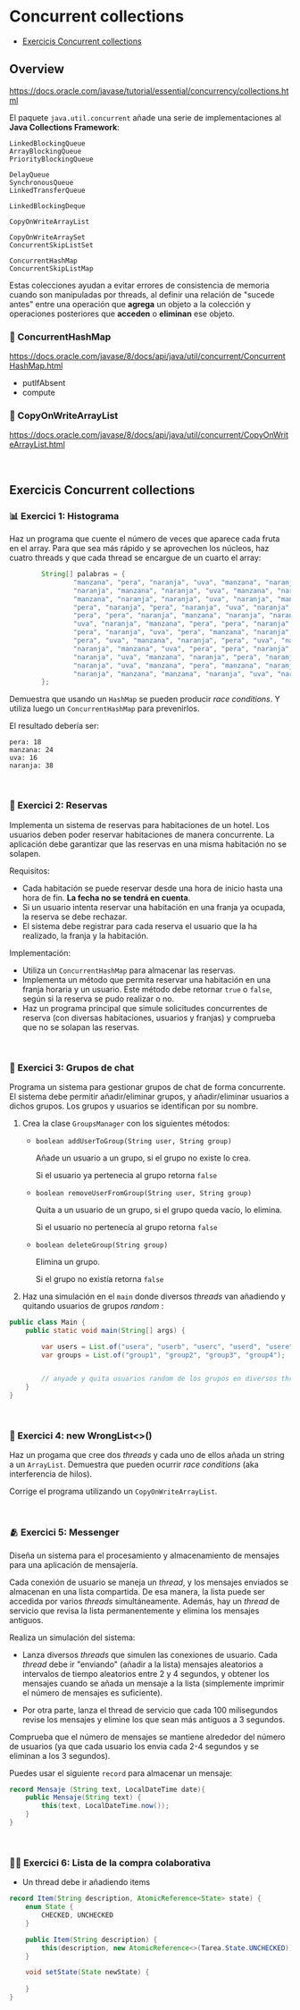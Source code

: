 # Concurrent collections

* [Exercicis Concurrent collections](#exercicis-concurrent-collecions)

## Overview

https://docs.oracle.com/javase/tutorial/essential/concurrency/collections.html

El paquete `java.util.concurrent` añade una serie de implementaciones al **Java Collections Framework**:

    LinkedBlockingQueue
    ArrayBlockingQueue
    PriorityBlockingQueue
    
    DelayQueue
    SynchronousQueue
    LinkedTransferQueue
    
    LinkedBlockingDeque
    
    CopyOnWriteArrayList
    
    CopyOnWriteArraySet
    ConcurrentSkipListSet
    
    ConcurrentHashMap
    ConcurrentSkipListMap

Estas colecciones ayudan a evitar errores de consistencia de memoria cuando son manipuladas por threads, al definir una relación de "sucede antes" entre una operación que **agrega** un objeto a la colección y operaciones posteriores que **acceden** o **eliminan** ese objeto.




### 🏮 ConcurrentHashMap

https://docs.oracle.com/javase/8/docs/api/java/util/concurrent/ConcurrentHashMap.html

* putIfAbsent
* compute


### 🏮 CopyOnWriteArrayList

https://docs.oracle.com/javase/8/docs/api/java/util/concurrent/CopyOnWriteArrayList.html


<br />

## Exercicis Concurrent collections

### 📊 Exercici 1: Histograma

Haz un programa que cuente el número de veces que aparece cada fruta en el array.
Para que sea más rápido y se aprovechen los núcleos, haz cuatro threads y que cada thread se encargue de un cuarto el array:

```java
        String[] palabras = {
                "manzana", "pera", "naranja", "uva", "manzana", "naranja", "naranja", "uva",
                "naranja", "manzana", "naranja", "uva", "manzana", "naranja", "naranja", "uva",
                "manzana", "naranja", "naranja", "uva", "naranja", "manzana", "naranja", "uva",
                "pera", "naranja", "pera", "naranja", "uva", "naranja", "naranja", "manzana",
                "pera", "pera", "naranja", "manzana", "naranja", "naranja", "pera", "manzana",
                "uva", "naranja", "manzana", "pera", "pera", "naranja", "naranja", "manzana",
                "pera", "naranja", "uva", "pera", "manzana", "naranja", "naranja", "naranja",
                "pera", "uva", "manzana", "naranja", "pera", "uva", "naranja", "manzana",
                "naranja", "manzana", "uva", "pera", "pera", "naranja", "uva", "manzana",
                "naranja", "uva", "manzana", "naranja", "pera", "naranja", "manzana", "pera",
                "naranja", "uva", "manzana", "pera", "manzana", "naranja", "manzana", "pera",
                "naranja", "manzana", "manzana", "naranja", "uva", "naranja", "manzana", "naranja"
        };
```

Demuestra que usando un `HashMap` se pueden producir _race conditions_. Y utiliza luego un `ConcurrentHashMap` para prevenirlos.

El resultado debería ser:

```
pera: 18
manzana: 24
uva: 16
naranja: 38
```

<br />

### 🏨 Exercici 2: Reservas

Implementa un sistema de reservas para habitaciones de un hotel. Los usuarios deben poder reservar habitaciones de manera concurrente. La aplicación debe garantizar que las reservas en una misma habitación no se solapen.

Requisitos:
* Cada habitación se puede reservar desde una hora de inicio hasta una hora de fin. **La fecha no se tendrá en cuenta**.
* Si un usuario intenta reservar una habitación en una franja ya ocupada, la reserva se debe rechazar.
* El sistema debe registrar para cada reserva el usuario que la ha realizado, la franja y la habitación.

Implementación:
* Utiliza un `ConcurrentHashMap` para almacenar las reservas.
* Implementa un método que permita reservar una habitación en una franja horaria y un usuario. Este método debe retornar `true` o `false`, según si la reserva se pudo realizar o no.
* Haz un programa principal que simule solicitudes concurrentes de reserva (con diversas habitaciones, usuarios y franjas) y comprueba que no se solapan las reservas.

<br />


### 🎎 Exercici 3: Grupos de chat

Programa un sistema para gestionar grupos de chat de forma concurrente. El sistema debe permitir añadir/eliminar grupos, y añadir/eliminar usuarios a dichos grupos. Los grupos y usuarios se identifican por su nombre.

1. Crea la clase `GroupsManager` con los siguientes métodos:
    * `boolean addUserToGroup(String user, String group)`

        Añade un usuario a un grupo, si el grupo no existe lo crea. 

        Si el usuario ya pertenecia al grupo retorna `false`

    * `boolean removeUserFromGroup(String user, String group)`

        Quita a un usuario de un grupo, si el grupo queda vacío, lo elimina. 

        Si el usuario no pertenecía al grupo retorna `false`

    * `boolean deleteGroup(String group)` 

        Elimina un grupo. 
        
        Si el grupo no existía retorna `false`

1. Haz una simulación en el `main` donde diversos _threads_ van añadiendo y quitando usuarios de grupos _random_ :

```java
public class Main {
    public static void main(String[] args) {

        var users = List.of("usera", "userb", "userc", "userd", "usere", "userf", "userg", "userh");
        var groups = List.of("group1", "group2", "group3", "group4");


        // anyade y quita usuarios random de los grupos en diversos threads
    }
}
```

<br />

### 🤪 Exercici 4: new WrongList<>()

Haz un progama que cree dos _threads_ y cada uno de ellos añada un string a un `ArrayList`. Demuestra que pueden ocurrir _race conditions_ (aka interferencia de hilos).

Corrige el programa utilizando un `CopyOnWriteArrayList`.

<br />

### 🫂 Exercici 5: Messenger

Diseña un sistema para el procesamiento y almacenamiento de mensajes para una aplicación de mensajería.

Cada conexión de usuario se maneja un _thread_, y los mensajes enviados se almacenan en una lista compartida. De esa manera, la lista puede ser accedida por varios _threads_ simultáneamente. Además, hay un _thread_ de servicio que revisa la lista permanentemente y elimina los mensajes antiguos. 

Realiza un simulación del sistema:

* Lanza diversos _threads_ que simulen las conexiones de usuario. Cada _thread_ debe ir "enviando" (añadir a la lista) mensajes aleatorios a intervalos de tiempo aleatorios entre 2 y 4 segundos, y obtener los mensajes cuando se añada un mensaje a la lista (simplemente imprimir el número de mensajes es suficiente).

* Por otra parte, lanza el thread de servicio que cada 100 milisegundos revise los mensajes y elimine los que sean más antiguos a 3 segundos.


Comprueba que el número de mensajes se mantiene alrededor del número de usuarios (ya que cada usuario los envia cada 2-4 segundos y se eliminan a los 3 segundos).

Puedes usar el siguiente `record` para almacenar un mensaje:

```java
record Mensaje (String text, LocalDateTime date){
    public Mensaje(String text) {
        this(text, LocalDateTime.now());
    }
}
```

<br />

### 🤼‍♀️ Exercici 6: Lista de la compra colaborativa

* Un thread debe ir añadiendo items

```java
record Item(String description, AtomicReference<State> state) {
    enum State {
        CHECKED, UNCHECKED
    }

    public Item(String description) {
        this(description, new AtomicReference<>(Tarea.State.UNCHECKED));
    }

    void setState(State newState) {
        
    }
}
```
